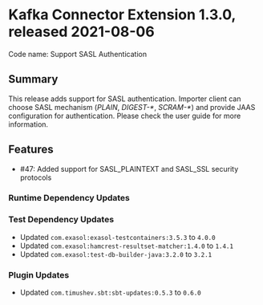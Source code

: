 # Kafka Connector Extension 1.3.0, released 2021-08-06

Code name: Support SASL Authentication

## Summary

This release adds support for SASL authentication. Importer client can choose SASL mechanism (_PLAIN_, _DIGEST-*_, _SCRAM-*_) and provide JAAS configuration for authentication. Please check the user guide for more information.

## Features

* #47: Added support for SASL_PLAINTEXT and SASL_SSL security protocols

### Runtime Dependency Updates

### Test Dependency Updates

* Updated `com.exasol:exasol-testcontainers:3.5.3` to `4.0.0`
* Updated `com.exasol:hamcrest-resultset-matcher:1.4.0` to `1.4.1`
* Updated `com.exasol:test-db-builder-java:3.2.0` to `3.2.1`

### Plugin Updates

* Updated `com.timushev.sbt:sbt-updates:0.5.3` to `0.6.0`

